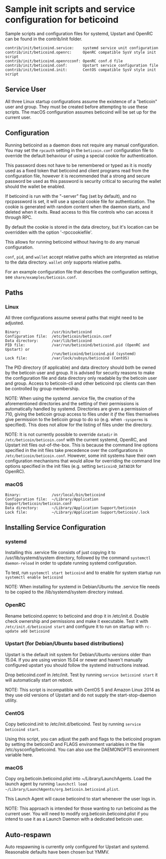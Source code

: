 Sample init scripts and service configuration for beticoind
==========================================================

Sample scripts and configuration files for systemd, Upstart and OpenRC
can be found in the contrib/init folder.

    contrib/init/beticoind.service:    systemd service unit configuration
    contrib/init/beticoind.openrc:     OpenRC compatible SysV style init script
    contrib/init/beticoind.openrcconf: OpenRC conf.d file
    contrib/init/beticoind.conf:       Upstart service configuration file
    contrib/init/beticoind.init:       CentOS compatible SysV style init script

Service User
---------------------------------

All three Linux startup configurations assume the existence of a "beticoin" user
and group.  They must be created before attempting to use these scripts.
The macOS configuration assumes beticoind will be set up for the current user.

Configuration
---------------------------------

Running beticoind as a daemon does not require any manual configuration. You may
set the `rpcauth` setting in the `beticoin.conf` configuration file to override
the default behaviour of using a special cookie for authentication.

This password does not have to be remembered or typed as it is mostly used
as a fixed token that beticoind and client programs read from the configuration
file, however it is recommended that a strong and secure password be used
as this password is security critical to securing the wallet should the
wallet be enabled.

If beticoind is run with the "-server" flag (set by default), and no rpcpassword is set,
it will use a special cookie file for authentication. The cookie is generated with random
content when the daemon starts, and deleted when it exits. Read access to this file
controls who can access it through RPC.

By default the cookie is stored in the data directory, but it's location can be overridden
with the option '-rpccookiefile'.

This allows for running beticoind without having to do any manual configuration.

`conf`, `pid`, and `wallet` accept relative paths which are interpreted as
relative to the data directory. `wallet` *only* supports relative paths.

For an example configuration file that describes the configuration settings,
see `share/examples/beticoin.conf`.

Paths
---------------------------------

### Linux

All three configurations assume several paths that might need to be adjusted.

    Binary:              /usr/bin/beticoind
    Configuration file:  /etc/beticoin/beticoin.conf
    Data directory:      /var/lib/beticoind
    PID file:            /var/run/beticoind/beticoind.pid (OpenRC and Upstart) or
                         /run/beticoind/beticoind.pid (systemd)
    Lock file:           /var/lock/subsys/beticoind (CentOS)

The PID directory (if applicable) and data directory should both be owned by the
beticoin user and group. It is advised for security reasons to make the
configuration file and data directory only readable by the beticoin user and
group. Access to beticoin-cli and other beticoind rpc clients can then be
controlled by group membership.

NOTE: When using the systemd .service file, the creation of the aforementioned
directories and the setting of their permissions is automatically handled by
systemd. Directories are given a permission of 710, giving the beticoin group
access to files under it _if_ the files themselves give permission to the
beticoin group to do so (e.g. when `-sysperms` is specified). This does not allow
for the listing of files under the directory.

NOTE: It is not currently possible to override `datadir` in
`/etc/beticoin/beticoin.conf` with the current systemd, OpenRC, and Upstart init
files out-of-the-box. This is because the command line options specified in the
init files take precedence over the configurations in
`/etc/beticoin/beticoin.conf`. However, some init systems have their own
configuration mechanisms that would allow for overriding the command line
options specified in the init files (e.g. setting `beticoinD_DATADIR` for
OpenRC).

### macOS

    Binary:              /usr/local/bin/beticoind
    Configuration file:  ~/Library/Application Support/beticoin/beticoin.conf
    Data directory:      ~/Library/Application Support/beticoin
    Lock file:           ~/Library/Application Support/beticoin/.lock

Installing Service Configuration
-----------------------------------

### systemd

Installing this .service file consists of just copying it to
/usr/lib/systemd/system directory, followed by the command
`systemctl daemon-reload` in order to update running systemd configuration.

To test, run `systemctl start beticoind` and to enable for system startup run
`systemctl enable beticoind`

NOTE: When installing for systemd in Debian/Ubuntu the .service file needs to be copied to the /lib/systemd/system directory instead.

### OpenRC

Rename beticoind.openrc to beticoind and drop it in /etc/init.d.  Double
check ownership and permissions and make it executable.  Test it with
`/etc/init.d/beticoind start` and configure it to run on startup with
`rc-update add beticoind`

### Upstart (for Debian/Ubuntu based distributions)

Upstart is the default init system for Debian/Ubuntu versions older than 15.04. If you are using version 15.04 or newer and haven't manually configured upstart you should follow the systemd instructions instead.

Drop beticoind.conf in /etc/init.  Test by running `service beticoind start`
it will automatically start on reboot.

NOTE: This script is incompatible with CentOS 5 and Amazon Linux 2014 as they
use old versions of Upstart and do not supply the start-stop-daemon utility.

### CentOS

Copy beticoind.init to /etc/init.d/beticoind. Test by running `service beticoind start`.

Using this script, you can adjust the path and flags to the beticoind program by
setting the beticoinD and FLAGS environment variables in the file
/etc/sysconfig/beticoind. You can also use the DAEMONOPTS environment variable here.

### macOS

Copy org.beticoin.beticoind.plist into ~/Library/LaunchAgents. Load the launch agent by
running `launchctl load ~/Library/LaunchAgents/org.beticoin.beticoind.plist`.

This Launch Agent will cause beticoind to start whenever the user logs in.

NOTE: This approach is intended for those wanting to run beticoind as the current user.
You will need to modify org.beticoin.beticoind.plist if you intend to use it as a
Launch Daemon with a dedicated beticoin user.

Auto-respawn
-----------------------------------

Auto respawning is currently only configured for Upstart and systemd.
Reasonable defaults have been chosen but YMMV.
